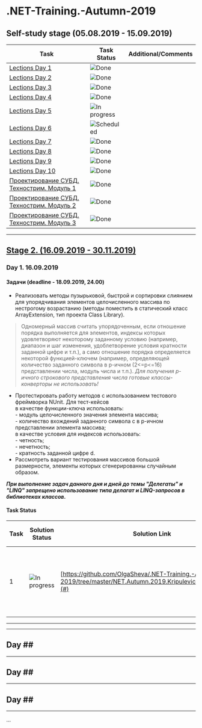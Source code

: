 # .NET-Training.-Autumn-2019

## Self-study stage (05.08.2019 - 15.09.2019)
 
| Task | Task Status | Additional/Comments |
| -------- | -------- | --------|  
| [Lections Day 1](https://drive.google.com/drive/folders/0B7WmjuqYed3AWXFzc1Mtcnk3d1k) | ![Done](https://github.com/AnzhelikaKravchuk/.NET-Training.-Spring-2019/blob/master/Pictures/icons-ok.png)|
| [Lections Day 2](https://drive.google.com/drive/folders/1_B9ncAWoJtoDvG6vQkxyAvMuXDdqXRAw) | ![Done](https://github.com/AnzhelikaKravchuk/.NET-Training.-Spring-2019/blob/master/Pictures/icons-ok.png)| 
| [Lections Day 3](https://drive.google.com/drive/folders/1j17L1jUOa9wB1OibGtCuYdsV28kvstr-) | ![Done](https://github.com/AnzhelikaKravchuk/.NET-Training.-Spring-2019/blob/master/Pictures/icons-ok.png)|
| [Lections Day 4](https://drive.google.com/drive/folders/1G_Nlntl2BTH0ugKjMVdflPtyQUcUL4Gx) | ![Done](https://github.com/AnzhelikaKravchuk/.NET-Training.-Spring-2019/blob/master/Pictures/icons-ok.png)| 
| [Lections Day 5](https://drive.google.com/drive/folders/1Eq-C6_EtSlrAgadR-HOyrxUAvqDiw_gM) | ![In progress](https://github.com/AnzhelikaKravchuk/.NET-Training.-Spring-2019/blob/master/Pictures/icons-inprogress.png)| 
| [Lections Day 6](https://drive.google.com/drive/folders/1prlfmRLsVIDR8IERCOyENtsyLt4rO8hW) | ![Scheduled](https://github.com/AnzhelikaKravchuk/.NET-Training.-Spring-2019/blob/master/Pictures/icons-target.png)|
| [Lections Day 7](https://drive.google.com/drive/folders/17ZHkDv5HTidn4uEmh_kTCCuuB5pf6cI7) | ![Done](https://github.com/AnzhelikaKravchuk/.NET-Training.-Spring-2019/blob/master/Pictures/icons-ok.png)| 
| [Lections Day 8](https://drive.google.com/drive/folders/1jpw3yZPMepPCP1LYpsi_2FXcQ7m8whpT) | ![Done](https://github.com/AnzhelikaKravchuk/.NET-Training.-Spring-2019/blob/master/Pictures/icons-ok.png)|
| [Lections Day 9](https://drive.google.com/drive/folders/1z9dWTY0spT6MI4SAnlUxPIEqraqMlJRG) | ![Done](https://github.com/AnzhelikaKravchuk/.NET-Training.-Spring-2019/blob/master/Pictures/icons-ok.png)|
| [Lections Day 10](https://drive.google.com/drive/folders/1cwOLIdvQKFoEC0MMZrcye7gOXvYPY_w1) | ![Done](https://github.com/AnzhelikaKravchuk/.NET-Training.-Spring-2019/blob/master/Pictures/icons-ok.png)|
| [Проектирование СУБД. Технострим. Модуль 1](https://www.youtube.com/watch?v=R21v8SoIsiY&list=PLrCZzMib1e9pq_sbw7ZEcEU3Yyz1AvE--&index=2&t=929s) | ![Done](https://github.com/AnzhelikaKravchuk/.NET-Training.-Spring-2019/blob/master/Pictures/icons-ok.png)|
| [Проектирование СУБД. Технострим. Модуль 2](https://www.youtube.com/watch?v=7t9hLFtN77U&list=PLrCZzMib1e9pq_sbw7ZEcEU3Yyz1AvE--&index=2) | ![Done](https://github.com/AnzhelikaKravchuk/.NET-Training.-Spring-2019/blob/master/Pictures/icons-ok.png)|
| [Проектирование СУБД. Технострим. Модуль 3](https://www.youtube.com/watch?v=fcNhZDWUGDM&list=PLrCZzMib1e9pq_sbw7ZEcEU3Yyz1AvE--&index=3) | ![Done](https://github.com/AnzhelikaKravchuk/.NET-Training.-Spring-2019/blob/master/Pictures/icons-ok.png)|
  
---

##  [Stage 2. (16.09.2019 - 30.11.2019)](https://drive.google.com/drive/folders/1zwjMfJoOfPslOcK9_noqN32aL66u7hQ6)

### Day 1. 16.09.2019	
#### Задачи (deadline - 18.09.2019, 24.00)

- Реализовать методы пузырьковой, быстрой и сортировки слиянием для упорядчивания элементов целочисленного массива по нестрогому возрастанию (методы поместить в статический класс ArrayExtension, тип проекта Class Library). 
> Одномерный массив считать упорядоченным, если отношение порядка выполняется для элементов, индексы которых удовлетворяют некоторому заданному условию (например, диапазон и шаг изменения, удоблетворение условия кратности заданной цифре и т.п.), а само отношение порядка определяется некоторой функцией-ключем (например, определяющей количество заданного символа в p-ичном (2<=p<=16) представлении числа, модуль числа и т.п.). *Для получения p-ичного строкового представления числа готовые классы-конверторы не использовать!* 
- Протестировать работу методов с использованием тестового фреймворка NUnit. Для тест-кейсов    
	в качестве функции-ключа использовать:    
		- модуль целочисленного значения элемента массива;     
		- количество вхождений заданного символа c в p-ичном представлении элемента массива;        
	в качестве условия для индексов использовать:   
		- четность;  
		- нечетность;  
		- кратность заданной цифре d.  
- Рассмотреть вариант тестирования массивов большой размерности, элементы которых сгенерированны случайным образом. 

***При выполнение задач данного дня и дней до темы "Делегаты" и "LINQ" запрещено использование типа делагат и LINQ-запросов в библиотеках классов.***

#### Task Status

| Task | Solution Status | Solution Link | NUnit Tests Status | NUnit Tests Link | Additional/Comments |
| -------- | -------- | --------| --------|  -------- |  -------- |   
| 1 | ![In progress](https://github.com/AnzhelikaKravchuk/.NET-Training.-Spring-2019/blob/master/Pictures/icons-inprogress.png) | [https://github.com/OlgaSheva/.NET-Training.-Autumn-2019/tree/master/NET.Autumn.2019.Kripulevich.01/Algorithms](#) | ![In progress](https://github.com/AnzhelikaKravchuk/.NET-Training.-Spring-2019/blob/master/Pictures/icons-inprogress.png) | [https://github.com/OlgaSheva/.NET-Training.-Autumn-2019/tree/master/NET.Autumn.2019.Kripulevich.01/Algorithms.Tests](#)| Реализован метод пузырьковой сортировки. TODO: быстрая сортировка и сортировка слиянием, вариант тестирования массивов большой размерности.

---

---

## Day ## ##

---

## Day ## ##

---

## Day ## ##

---

...
